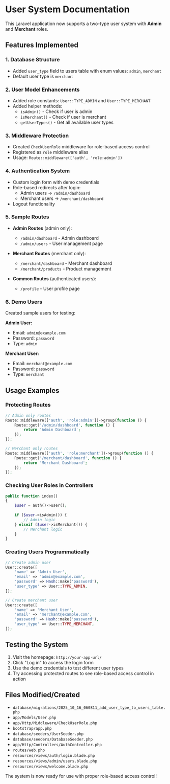 # User System Documentation

This Laravel application now supports a two-type user system with **Admin** and **Merchant** roles.

## Features Implemented

### 1. Database Structure
- Added `user_type` field to users table with enum values: `admin`, `merchant`
- Default user type is `merchant`

### 2. User Model Enhancements
- Added role constants: `User::TYPE_ADMIN` and `User::TYPE_MERCHANT`
- Added helper methods:
  - `isAdmin()` - Check if user is admin
  - `isMerchant()` - Check if user is merchant
  - `getUserTypes()` - Get all available user types

### 3. Middleware Protection
- Created `CheckUserRole` middleware for role-based access control
- Registered as `role` middleware alias
- Usage: `Route::middleware(['auth', 'role:admin'])`

### 4. Authentication System
- Custom login form with demo credentials
- Role-based redirects after login:
  - Admin users → `/admin/dashboard`
  - Merchant users → `/merchant/dashboard`
- Logout functionality

### 5. Sample Routes
- **Admin Routes** (admin only):
  - `/admin/dashboard` - Admin dashboard
  - `/admin/users` - User management page
  
- **Merchant Routes** (merchant only):
  - `/merchant/dashboard` - Merchant dashboard
  - `/merchant/products` - Product management
  
- **Common Routes** (authenticated users):
  - `/profile` - User profile page

### 6. Demo Users
Created sample users for testing:

**Admin User:**
- Email: `admin@example.com`
- Password: `password`
- Type: `admin`

**Merchant User:**
- Email: `merchant@example.com`
- Password: `password`
- Type: `merchant`

## Usage Examples

### Protecting Routes
```php
// Admin only routes
Route::middleware(['auth', 'role:admin'])->group(function () {
    Route::get('/admin/dashboard', function () {
        return 'Admin Dashboard';
    });
});

// Merchant only routes
Route::middleware(['auth', 'role:merchant'])->group(function () {
    Route::get('/merchant/dashboard', function () {
        return 'Merchant Dashboard';
    });
});
```

### Checking User Roles in Controllers
```php
public function index()
{
    $user = auth()->user();
    
    if ($user->isAdmin()) {
        // Admin logic
    } elseif ($user->isMerchant()) {
        // Merchant logic
    }
}
```

### Creating Users Programmatically
```php
// Create admin user
User::create([
    'name' => 'Admin User',
    'email' => 'admin@example.com',
    'password' => Hash::make('password'),
    'user_type' => User::TYPE_ADMIN,
]);

// Create merchant user
User::create([
    'name' => 'Merchant User',
    'email' => 'merchant@example.com',
    'password' => Hash::make('password'),
    'user_type' => User::TYPE_MERCHANT,
]);
```

## Testing the System

1. Visit the homepage: `http://your-app-url/`
2. Click "Log in" to access the login form
3. Use the demo credentials to test different user types
4. Try accessing protected routes to see role-based access control in action

## Files Modified/Created

- `database/migrations/2025_10_16_060811_add_user_type_to_users_table.php`
- `app/Models/User.php`
- `app/Http/Middleware/CheckUserRole.php`
- `bootstrap/app.php`
- `database/seeders/UserSeeder.php`
- `database/seeders/DatabaseSeeder.php`
- `app/Http/Controllers/AuthController.php`
- `routes/web.php`
- `resources/views/auth/login.blade.php`
- `resources/views/admin/users.blade.php`
- `resources/views/welcome.blade.php`

The system is now ready for use with proper role-based access control!
